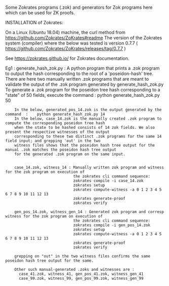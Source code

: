 
Some Zokrates programs (.zok) and generators for Zok programs here which can be used for ZK proofs.

INSTALLATION of Zokrates: 

On a Linux (Ubuntu 18.04) machine, the curl method from https://github.com/Zokrates/ZoKrates#readme
The version of the Zokrates system (compiler) where the below was tested is version 0.7.7 ( https://github.com/Zokrates/ZoKrates/releases/tag/0.7.7 )

See https://zokrates.github.io/ for Zokrates documentation.


Eg1 : 
	generate_hash_zok.py : A python program that prints a .zok program to output the hash corresponding to 
                               the root of a 'poseidon-hash' tree. There are here two manually written .zok programs
                               that are meant to validate the output of the .zok program generated by generate_hash_zok.py
                               To generate a .zok program for the poseidon tree hash corresponding to a "state" of 50 fields,
                               execute the command :
                                     python generate_hash_zok.py 50

        In the below, generated_pos_14.zok is the output generated by the command  :    python generate_hash_zok.py 14
        In the below, case_14.zok is the manually created .zok program to compute the corresponding poseidon tree hash  
        when the state to be hashed consists of 14 zok fields. We also present the respective witnesses of the output
        corresponding to these two distinct .zok programs for the same 14 field input; and grepping 'out' in the two 
        witness files shows that the poseidon hash tree output for the manual .zok matches the poseidon hash tree output
        for the generated .zok program on the same input.
        

        case_14.zok, witness_14 : Manually written zok program and witness for the zok program on execution of 
                                  the zokrates cli command sequence:
                                  zokrates compile -i case_14.zok
                                  zokrates setup
                                  zokrates compute-witness -a 0 1 2 3 4 5 6 7 8 9 10 11 12 13
                                  zokrates generate-proof
                                  zokrates verify

        gen_pos_14.zok, witness_gen_14 : Generated zok program and corresp witness for the zok program on execution of 
                                  the zokrates cli command sequence:
                                  zokrates compile -i gen_pos_14.zok
                                  zokrates setup
                                  zokrates compute-witness -a 0 1 2 3 4 5 6 7 8 9 10 11 12 13
                                  zokrates generate-proof
                                  zokrates verify

        grepping on "out" in the two witness files confirms the same poseidon hash tree output for the same.

        Other such manual-generated .zoks and witnesses are :
          case_41.zok, witness_41, gen_pos_41.zok, witness_gen_41
          case_99.zok, witness_99, gen_pos_99.zok, witness_gen_99
